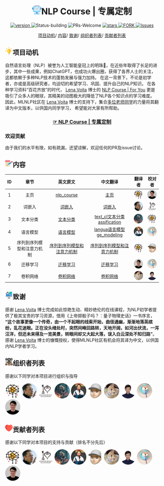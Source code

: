 
<p align="center">
<h1 align="center"> <img src="./img/ico/ai.png" width="30" />NLP Course | 专属定制</h1>
</p>
<p align="center">
  	<a href="https://img.shields.io/badge/version-v0.1.0-blue">
      <img alt="version" src="https://img.shields.io/badge/version-v0.1.0-blue?color=FF8000?color=009922" />
    </a>
  <a >
       <img alt="Status-building" src="https://img.shields.io/badge/Status-building-blue" />
  	</a>
  <a >
       <img alt="PRs-Welcome" src="https://img.shields.io/badge/PRs-Welcome-red" />
  	</a>
   	<a href="https://github.com/MLNLP-World/NLP-Course-Chinese/stargazers">
       <img alt="stars" src="https://img.shields.io/github/stars/MLNLP-World/NLP-Course-Chinese" />
  	</a>
  	<a href="https://github.com/MLNLP-World/NLP-Course-Chinese/network/members">
       <img alt="FORK" src="https://img.shields.io/github/forks/MLNLP-World/NLP-Course-Chinese?color=FF8000" />
  	</a>
    <a href="https://github.com/MLNLP-World/NLP-Course-Chinese/issues">
      <img alt="Issues" src="https://img.shields.io/github/issues/MLNLP-World/NLP-Course-Chinese?color=0088ff"/>
    </a>
    <br />
</p>

<div align="center">
<p align="center">
  <a href="#项目动机">项目动机</a>/
  <a href="#内容">内容</a>/
  <a href="#致谢">致谢</a>/
  <a href="#组织者列表">组织者列表</a>/
  <a href="#贡献者列表">贡献者列表</a>
</p>
</div>

## <img src="./img/ico/readme_ico/motivation.png" width="25" />项目动机

自然语言处理（NLP）被誉为人工智能皇冠上的明珠👑，在近些年取得了长足的进步，其中一些成果，例如ChatGPT，也成功火爆出圈，获得了各界人士的关注，这都依赖于多种NLP技术的蓬勃发展与强力加持。
在这一背景下，不论是初学者，亦或是高级研究者，均迫切的希望学习、巩固、提升自己的NLP知识。
在各种学习资料“百花齐放”的时代， [Lena Voita](https://lena-voita.github.io/) 博士的 [NLP Course | For You](https://lena-voita.github.io/nlp_course.html) 更是吸引了众多人的眼球，其精美的动图极大的降低了NLP各个知识点的学习难度。
因此，MLNLP社区在 [Lena Voita](https://lena-voita.github.io/) 博士的支持下，集合<a href="#贡献者列表">多位老师同学</a>的力量将其翻译为中文版本，以供国内同学学习，
希望能对大家有所帮助。


<p align="center">
<h3 align="center"><b><a href="https://mlnlp-world.github.io/NLP-Course-Chinese/" target="_blank">☞ NLP Course | 专属定制</a></b></h3>
</p>


### 欢迎贡献
由于我们的水平有限，如有疏漏，还望谅解，欢迎任何的PR及issue讨论。

## <img src="./img/ico/readme_ico/notes.png" width="25" />内容
| ID	|           章节           |                                           	英文原文                                           |                                                   中文翻译                                                 |                                            	翻译者                                            |                                        校对者                                           | 
|:---:|:---------------------------:|:-------------------------------------------------------------------------------------------------------------:|:-----------------------------------------------------------------------------------------------------------:|:-------------------------------------------------------------------------------------------------------:|:-----------------------------------------------------------------------------------------------------:|
| 1	|         主页  	         |                 [nlp_course](https://lena-voita.github.io/nlp_course.html) 	                  |                                                    [主页](https://mlnlp-world.github.io/NLP-Course-Chinese/index.html)                                                  |   <a href="http://xcfeng.net/">  <img src="./img/ico/readme_profile/xiachong.png"  width="50" /></a>    | <a href="https://github.com/yizhen20133868">  <img src="./img/ico/readme_profile/libo.png"  width="50" /></a> | 
| 2	|      词嵌入	       |     [词嵌入]( https://lena-voita.github.io/nlp_course/word_embeddings.html)   	      |  [词嵌入](https://mlnlp-world.github.io/NLP-Course-Chinese/nlp_course/word_embeddings.html) |    <a href="http://jinjie.one/">  <img src="./img/ico/readme_profile/jinjie.png"  width="50" /></a>	     |   <a href="https://siviltaram.github.io/">  <img src="./img/ico/readme_profile/qian.png"  width="50" /></a>   | 
| 3	|    文本分类	     |  [文本分类](https://mlnlp-world.github.io/NLP-Course-Chinese/nlp_course/text_classification.html)  	   |   [text_cl文本分类assification](https://mlnlp-world.github.io/NLP-Course-Chinese/nlp_course/text_classification.html) | <a href="https://github.com/LightChen233">  <img src="./img/ico/readme_profile/qiguang.png"  width="50" /></a>	 |  <a href="http://xcfeng.net/">  <img src="./img/ico/readme_profile/xiachong.png"  width="50" /></a>   | 
| 4	|     语言模型	      |    [语言模型](https://lena-voita.github.io/nlp_course/language_modeling.html)  	     | [langua语言模型ge_modeling](https://mlnlp-world.github.io/NLP-Course-Chinese/nlp_course/language_modeling.html) | <a href="https://xiaoyuanyi.github.io/">  <img src="./img/ico/readme_profile/xiaoyuan.png"  width="50" /></a>	  |   <a href="https://cartus.github.io/">  <img src="./img/ico/readme_profile/zhijiang.png"  width="50" /></a>   | 
| 5	| 序列到序列模型和注意力机制     |[序列到序列模型和注意力机制](https://lena-voita.github.io/nlp_course/seq2seq_and_attention.html)  	 |  [序列到序列模型和注意力机制](https://mlnlp-world.github.io/NLP-Course-Chinese/nlp_course/seq2seq_and_attention.html) |   <a href="http://xcfeng.net/">  <img src="./img/ico/readme_profile/xiachong.png"  width="50" /></a>	   |    <a href="https://yihengshu.github.io/">  <img src="./img/ico/readme_profile/yiheng.png"  width="50" /></a>     | 
| 6	|    迁移学习	      |    [迁移学习](https://lena-voita.github.io/nlp_course/transfer_learning.html)   	    | [迁移学习](https://mlnlp-world.github.io/NLP-Course-Chinese/nlp_course/transfer_learning.html) | <a href="https://github.com/yizhen20133868">  <img src="./img/ico/readme_profile/libo.png"  width="50" /></a>	  |   <a href="https://cartus.github.io/">  <img src="./img/ico/readme_profile/zhijiang.png"  width="50" /></a>   | 
| 7	|   卷积网络	   |     [卷积网络](https://lena-voita.github.io/nlp_course/models/convolutional.html)  	     |[卷积网络](https://mlnlp-world.github.io/NLP-Course-Chinese/nlp_course/models/convolutional.html) |  <a href="https://sites.google.com/view/yongfei-liu">  <img src="./img/ico/readme_profile/yongfei.png"  width="50" /></a>	  | <a href="https://edwardzh.github.io/">  <img src="./img/ico/readme_profile/zhenghao.png"  width="50" /></a> | 


## <img src="./img/ico/readme_ico/intro.png" width="25" />致谢

感谢 [Lena Voita](https://lena-voita.github.io/) 博士完成如此惊艳生动、精妙绝伦的在线课程，为NLP初学者提供了极其宝贵的学习资源，借用《上帝掷骰子吗？：量子物理史话》一书序言， **“这个故事更像一个传奇，由一个不起眼的线索开始，曲径通幽，渐渐地落英缤纷，乱花迷眼。正在没头绪处时，突然间峰回路转，天地开阔，如河出伏流，一泻汪洋，但还未来得及一览美景，转眼间却又大起大落，误入白云深处不知归路”**。感谢 [Lena Voita](https://lena-voita.github.io/) 博士的慷慨授权，使得MLNLP社区有机会将其译为中文，以供国内NLP学者学习。


## <img src="./img/ico/readme_ico/organizer.png" width="25" />组织者列表

感谢以下同学对本项目进行组织与指导

<a href="http://xcfeng.net/">  <img src="./img/ico/readme_profile/xiachong.png"  width="50" /></a> 
<a href="http://jinjie.one/">  <img src="./img/ico/readme_profile/jinjie.png"  width="50" /></a> 
<a href="https://siviltaram.github.io/">  <img src="./img/ico/readme_profile/qian.png"  width="50" /></a> 
<a href="https://github.com/LightChen233">  <img src="./img/ico/readme_profile/qiguang.png"  width="50" /></a> 
<a href="https://xiaoyuanyi.github.io/">  <img src="./img/ico/readme_profile/xiaoyuan.png"  width="50" /></a> 
<a href="https://yihengshu.github.io/">  <img src="./img/ico/readme_profile/yiheng.png"  width="50" /></a> 
<a href="https://sites.google.com/view/yongfei-liu">  <img src="./img/ico/readme_profile/yongfei.png"  width="50" /></a> 
<a href="https://edwardzh.github.io/">  <img src="./img/ico/readme_profile/zhenghao.png"  width="50" /></a> 
<a href="https://cartus.github.io/">  <img src="./img/ico/readme_profile/zhijiang.png"  width="50" /></a> 
<a href="https://github.com/yizhen20133868">  <img src="./img/ico/readme_profile/libo.png"  width="50" /></a> 

## <img src="./img/ico/readme_ico/heart.png" width="25" />贡献者列表

感谢以下同学对本项目的支持与贡献（排名不分先后）

<a href="http://xcfeng.net/">  <img src="./img/ico/readme_profile/xiachong.png"  width="50" /></a> 
<a href="http://jinjie.one/">  <img src="./img/ico/readme_profile/jinjie.png"  width="50" /></a> 
<a href="https://siviltaram.github.io/">  <img src="./img/ico/readme_profile/qian.png"  width="50" /></a> 
<a href="https://github.com/LightChen233">  <img src="./img/ico/readme_profile/qiguang.png"  width="50" /></a> 
<a href="https://xiaoyuanyi.github.io/">  <img src="./img/ico/readme_profile/xiaoyuan.png"  width="50" /></a> 
<a href="https://yihengshu.github.io/">  <img src="./img/ico/readme_profile/yiheng.png"  width="50" /></a> 
<a href="https://sites.google.com/view/yongfei-liu">  <img src="./img/ico/readme_profile/yongfei.png"  width="50" /></a> 
<a href="https://edwardzh.github.io/">  <img src="./img/ico/readme_profile/zhenghao.png"  width="50" /></a> 
<a href="https://cartus.github.io/">  <img src="./img/ico/readme_profile/zhijiang.png"  width="50" /></a> 
<a href="https://github.com/yizhen20133868">  <img src="./img/ico/readme_profile/libo.png"  width="50" /></a> 
